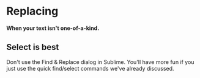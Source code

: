 # Replacing

**When your text isn't one-of-a-kind.**

## Select is best

Don't use the Find & Replace dialog in Sublime. You'll have more fun if you just
use the quick find/select commands we've already discussed.
